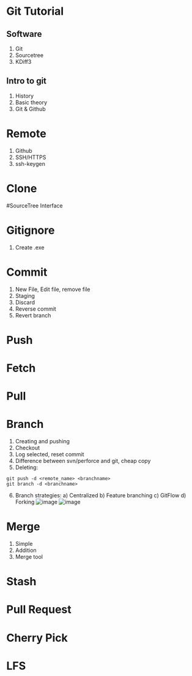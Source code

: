 # Git Tutorial
## Software
1. Git
2. Sourcetree
3. KDiff3
## Intro to git
1. History
2. Basic theory
3. Git & Github
# Remote
1. Github
2. SSH/HTTPS
3. ssh-keygen
# Clone
#SourceTree Interface
# Gitignore
1. Create .exe
# Commit
1. New File, Edit file, remove file
2. Staging
3. Discard
4. Reverse commit
5. Revert branch
# Push
# Fetch
# Pull
# Branch
1. Creating and pushing
2. Checkout
3. Log selected, reset commit
4. Difference between svn/perforce and git, cheap copy
5. Deleting:  
```
git push -d <remote_name> <branchname> 
git branch -d <branchname>
```
6. Branch strategies: a) Centralized b) Feature branching c) GitFlow d) Forking
![image](https://user-images.githubusercontent.com/6888341/185072473-519a5a60-2aec-49ff-9088-bdd262fbae10.png)
![image](https://user-images.githubusercontent.com/6888341/185072532-3e9d2dc6-c0f8-42d2-90a5-90a30a0a196e.png)

# Merge
1. Simple
2. Addition
3. Merge tool
# Stash
# Pull Request
# Cherry Pick
# LFS
